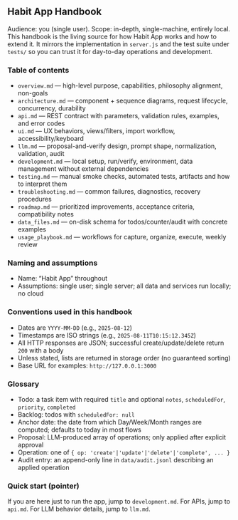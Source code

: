## Habit App Handbook

Audience: you (single user). Scope: in-depth, single-machine, entirely local. This handbook is the living source for how Habit App works and how to extend it. It mirrors the implementation in `server.js` and the test suite under `tests/` so you can trust it for day-to-day operations and development.

### Table of contents
- `overview.md` — high-level purpose, capabilities, philosophy alignment, non-goals
- `architecture.md` — component + sequence diagrams, request lifecycle, concurrency, durability
- `api.md` — REST contract with parameters, validation rules, examples, and error codes
- `ui.md` — UX behaviors, views/filters, import workflow, accessibility/keyboard
- `llm.md` — proposal-and-verify design, prompt shape, normalization, validation, audit
- `development.md` — local setup, run/verify, environment, data management without external dependencies
- `testing.md` — manual smoke checks, automated tests, artifacts and how to interpret them
- `troubleshooting.md` — common failures, diagnostics, recovery procedures
- `roadmap.md` — prioritized improvements, acceptance criteria, compatibility notes
- `data_files.md` — on-disk schema for todos/counter/audit with concrete examples
- `usage_playbook.md` — workflows for capture, organize, execute, weekly review

### Naming and assumptions
- Name: “Habit App” throughout
- Assumptions: single user; single server; all data and services run locally; no cloud

### Conventions used in this handbook
- Dates are `YYYY-MM-DD` (e.g., `2025-08-12`)
- Timestamps are ISO strings (e.g., `2025-08-11T10:15:12.345Z`)
- All HTTP responses are JSON; successful create/update/delete return `200` with a body
- Unless stated, lists are returned in storage order (no guaranteed sorting)
- Base URL for examples: `http://127.0.0.1:3000`

### Glossary
- Todo: a task item with required `title` and optional `notes`, `scheduledFor`, `priority`, `completed`
- Backlog: todos with `scheduledFor: null`
- Anchor date: the date from which Day/Week/Month ranges are computed; defaults to today in most flows
- Proposal: LLM-produced array of operations; only applied after explicit approval
- Operation: one of `{ op: 'create'|'update'|'delete'|'complete', ... }`
- Audit entry: an append-only line in `data/audit.jsonl` describing an applied operation

### Quick start (pointer)
If you are here just to run the app, jump to `development.md`. For APIs, jump to `api.md`. For LLM behavior details, jump to `llm.md`.


